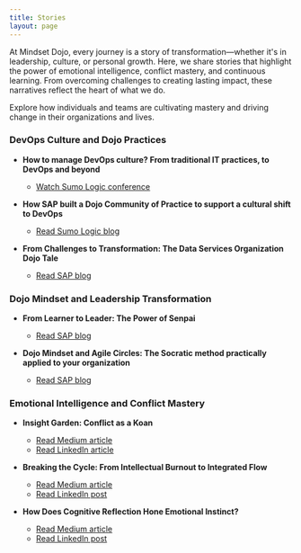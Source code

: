```yaml
---
title: Stories
layout: page
---
```


At Mindset Dojo, every journey is a story of transformation—whether it's in leadership, culture, or personal growth. Here, we share stories that highlight the power of emotional intelligence, conflict mastery, and continuous learning. From overcoming challenges to creating lasting impact, these narratives reflect the heart of what we do.

Explore how individuals and teams are cultivating mastery and driving change in their organizations and lives.

### DevOps Culture and Dojo Practices

- **How to manage DevOps culture? From traditional IT practices, to DevOps and beyond**
  - [Watch Sumo Logic conference](https://www.youtube.com/watch?v=5TWsIeeYu7k)


- **How SAP built a Dojo Community of Practice to support a cultural shift to DevOps**
  - [Read Sumo Logic blog](https://www.sumologic.com/blog/how-sap-built-a-dojo-community-of-practice-to-support-a-cultural-shift-to-devops/)


- **From Challenges to Transformation: The Data Services Organization Dojo Tale**
  - [Read SAP blog](https://community.sap.com/t5/sap-for-higher-education-and-research-blogs/from-challenges-to-transformation-the-data-services-organization-dojo-tale/ba-p/13646867)

### Dojo Mindset and Leadership Transformation

- **From Learner to Leader: The Power of Senpai**
  - [Read SAP blog](https://community.sap.com/t5/open-source-blogs/from-learner-to-leader-the-power-of-senpai/ba-p/13662823)


- **Dojo Mindset and Agile Circles: The Socratic method practically applied to your organization**
  - [Read SAP blog](https://community.sap.com/t5/sap-for-higher-education-and-research-blogs/dojo-mindset-and-agile-circles-the-socratic-method-practically-applied-to/ba-p/13678600)

### Emotional Intelligence and Conflict Mastery

- **Insight Garden: Conflict as a Koan**  
  - [Read Medium article](https://medium.com/@michael_39142/the-garden-of-insight-transforming-conflict-into-a-koan-33945f5b2b43) 
  - [Read LinkedIn article](https://www.linkedin.com/pulse/conflict-koan-garden-insight-michael-basil-hisec/)


- **Breaking the Cycle: From Intellectual Burnout to Integrated Flow**  
  - [Read Medium article](https://medium.com/@michael_39142/breaking-the-cycle-from-intellectual-burnout-to-integrated-flow-0a822c74c0e3)  
  - [Read LinkedIn post](https://www.linkedin.com/posts/michaelrbasil_breaking-the-cycle-from-intellectual-burnout-activity-7247773142536859648-dUec)


- **How Does Cognitive Reflection Hone Emotional Instinct?**  
  - [Read Medium article](https://medium.com/@michael_39142/how-does-cognitive-reflection-hone-emotional-instinct-2d8564146f50)  
  - [Read LinkedIn post](https://www.linkedin.com/posts/michaelrbasil_how-does-cognitive-reflection-hone-emotional-activity-7249821210509778944-1OI-)
